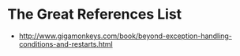 # The Great References List

* http://www.gigamonkeys.com/book/beyond-exception-handling-conditions-and-restarts.html



